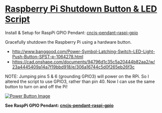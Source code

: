 # [Raspberry Pi Shutdown Button & LED Script](https://twitter.com/AustinStAubin/status/798058374059335680)

Install & Setup for RaspPi GPIO Pendant: [cncjs-pendant-raspi-gpio](https://github.com/cncjs/cncjs-pendant-raspi-gpio)

Gracefully shutdown the Raspberry Pi using a hardware button.
- http://www.banggood.com/Power-Symbol-Latching-Switch-LED-Light-Push-Button-SPST-p-1064278.html
- https://cad.onshape.com/documents/94796d1c35c5a20444b82aa2/w/23a4445409a14a7f19bbd918/e/306a16744c5d0f265eb26f3c

NOTE: Jumping pins 5 & 6 (grounding GPIO3) will power on the RPi. So I altered the script to use GPIO3, rather than pin 40. Now I can use the same button to turn on and off the Pi!

[![Power Button Image](https://pbs.twimg.com/media/CxNE1T4UsAElq88.jpg)](https://twitter.com/AustinStAubin/status/798058374059335680)

**See RaspPi GPIO Pendant: [cncjs-pendant-raspi-gpio](https://github.com/cncjs/cncjs-pendant-raspi-gpio)**